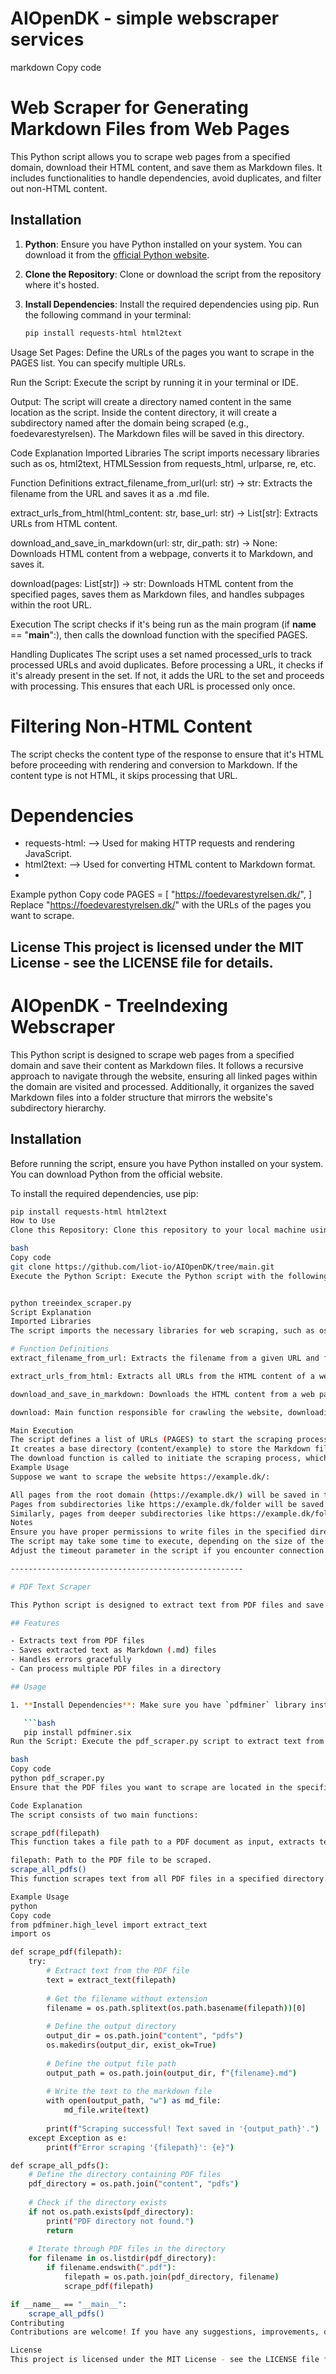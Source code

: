 # AIOpenDK - simple webscraper services


markdown
Copy code
# Web Scraper for Generating Markdown Files from Web Pages

This Python script allows you to scrape web pages from a specified domain, download their HTML content, and save them as Markdown files. It includes functionalities to handle dependencies, avoid duplicates, and filter out non-HTML content.

## Installation

1. **Python**: Ensure you have Python installed on your system. You can download it from the [official Python website](https://www.python.org/downloads/).

2. **Clone the Repository**: Clone or download the script from the repository where it's hosted.

3. **Install Dependencies**: Install the required dependencies using pip. Run the following command in your terminal:

   ```bash
   pip install requests-html html2text
Usage
Set Pages: Define the URLs of the pages you want to scrape in the PAGES list. You can specify multiple URLs.

Run the Script: Execute the script by running it in your terminal or IDE.

Output: The script will create a directory named content in the same location as the script. Inside the content directory, it will create a subdirectory named after the domain being scraped (e.g., foedevarestyrelsen). The Markdown files will be saved in this directory.

Code Explanation
Imported Libraries
The script imports necessary libraries such as os, html2text, HTMLSession from requests_html, urlparse, re, etc.

Function Definitions
extract_filename_from_url(url: str) -> str: Extracts the filename from the URL and saves it as a .md file.

extract_urls_from_html(html_content: str, base_url: str) -> List[str]: Extracts URLs from HTML content.

download_and_save_in_markdown(url: str, dir_path: str) -> None: Downloads HTML content from a webpage, converts it to Markdown, and saves it.

download(pages: List[str]) -> str: Downloads HTML content from the specified pages, saves them as Markdown files, and handles subpages within the root URL.

Execution
The script checks if it's being run as the main program (if __name__ == "__main__":), then calls the download function with the specified PAGES.

Handling Duplicates
The script uses a set named processed_urls to track processed URLs and avoid duplicates. Before processing a URL, it checks if it's already present in the set. If not, it adds the URL to the set and proceeds with processing. This ensures that each URL is processed only once.

# Filtering Non-HTML Content
The script checks the content type of the response to ensure that it's HTML before proceeding with rendering and conversion to Markdown. If the content type is not HTML, it skips processing that URL.

# Dependencies
- requests-html: --> Used for making HTTP requests and rendering JavaScript.
- html2text: --> Used for converting HTML content to Markdown format.
- 
Example
python
Copy code
PAGES = [
    "https://foedevarestyrelsen.dk/",
]
Replace "https://foedevarestyrelsen.dk/" with the URLs of the pages you want to scrape.

License
This project is licensed under the MIT License - see the LICENSE file for details.
----------------------------------


# AIOpenDK - TreeIndexing Webscraper

This Python script is designed to scrape web pages from a specified domain and save their content as Markdown files. It follows a recursive approach to navigate through the website, ensuring all linked pages within the domain are visited and processed. Additionally, it organizes the saved Markdown files into a folder structure that mirrors the website's subdirectory hierarchy.

## Installation

Before running the script, ensure you have Python installed on your system. You can download Python from the official website.

To install the required dependencies, use pip:

```bash
pip install requests-html html2text
How to Use
Clone this Repository: Clone this repository to your local machine using the following command:

bash
Copy code
git clone https://github.com/liot-io/AIOpenDK/tree/main.git
Execute the Python Script: Execute the Python script with the following command:


python treeindex_scraper.py
Script Explanation
Imported Libraries
The script imports the necessary libraries for web scraping, such as os, html2text, requests_html, urllib, and re.

# Function Definitions
extract_filename_from_url: Extracts the filename from a given URL and formats it as a Markdown file.

extract_urls_from_html: Extracts all URLs from the HTML content of a web page.

download_and_save_in_markdown: Downloads the HTML content from a web page, converts it to Markdown format, and saves it as a file.

download: Main function responsible for crawling the website, downloading, and saving pages recursively.

Main Execution
The script defines a list of URLs (PAGES) to start the scraping process.
It creates a base directory (content/example) to store the Markdown files.
The download function is called to initiate the scraping process, which traverses through the web pages, extracts links, and saves Markdown files accordingly.
Example Usage
Suppose we want to scrape the website https://example.dk/:

All pages from the root domain (https://example.dk/) will be saved in the folder content/example.
Pages from subdirectories like https://example.dk/folder will be saved in content/example/folder.
Similarly, pages from deeper subdirectories like https://example.dk/folder/kontrol will be saved in content/example/folder/kontrol.
Notes
Ensure you have proper permissions to write files in the specified directory.
The script may take some time to execute, depending on the size of the website and the number of pages to be scraped.
Adjust the timeout parameter in the script if you encounter connection issues or timeouts with certain websites.

----------------------------------------------------

# PDF Text Scraper

This Python script is designed to extract text from PDF files and save it as Markdown (.md) files. It utilizes the `pdfminer` library to extract text from PDF documents.

## Features

- Extracts text from PDF files
- Saves extracted text as Markdown (.md) files
- Handles errors gracefully
- Can process multiple PDF files in a directory

## Usage

1. **Install Dependencies**: Make sure you have `pdfminer` library installed. You can install it using pip:

   ```bash
   pip install pdfminer.six
Run the Script: Execute the pdf_scraper.py script to extract text from PDF files and save it as Markdown files:

bash
Copy code
python pdf_scraper.py
Ensure that the PDF files you want to scrape are located in the specified directory.

Code Explanation
The script consists of two main functions:

scrape_pdf(filepath)
This function takes a file path to a PDF document as input, extracts text from the PDF using pdfminer.high_level.extract_text, and saves the extracted text as a Markdown file with the same name as the original PDF file.

filepath: Path to the PDF file to be scraped.
scrape_all_pdfs()
This function scrapes text from all PDF files in a specified directory. It iterates through each PDF file in the directory, calls scrape_pdf() function for each file, and handles any errors that occur during the scraping process.

Example Usage
python
Copy code
from pdfminer.high_level import extract_text
import os

def scrape_pdf(filepath):
    try:
        # Extract text from the PDF file
        text = extract_text(filepath)
        
        # Get the filename without extension
        filename = os.path.splitext(os.path.basename(filepath))[0]
        
        # Define the output directory
        output_dir = os.path.join("content", "pdfs")
        os.makedirs(output_dir, exist_ok=True)
        
        # Define the output file path
        output_path = os.path.join(output_dir, f"{filename}.md")
        
        # Write the text to the markdown file
        with open(output_path, "w") as md_file:
            md_file.write(text)
        
        print(f"Scraping successful! Text saved in '{output_path}'.")
    except Exception as e:
        print(f"Error scraping '{filepath}': {e}")

def scrape_all_pdfs():
    # Define the directory containing PDF files
    pdf_directory = os.path.join("content", "pdfs")
    
    # Check if the directory exists
    if not os.path.exists(pdf_directory):
        print("PDF directory not found.")
        return
    
    # Iterate through PDF files in the directory
    for filename in os.listdir(pdf_directory):
        if filename.endswith(".pdf"):
            filepath = os.path.join(pdf_directory, filename)
            scrape_pdf(filepath)

if __name__ == "__main__":
    scrape_all_pdfs()
Contributing
Contributions are welcome! If you have any suggestions, improvements, or bug fixes, feel free to open an issue or submit a pull request.

License
This project is licensed under the MIT License - see the LICENSE file for details.

